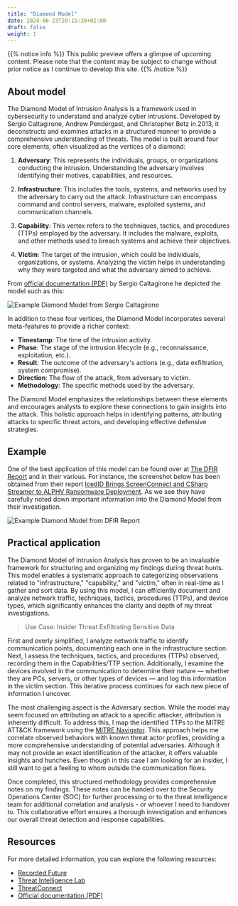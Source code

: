 ```yaml
---
title: "Diamond Model"
date: 2024-06-23T20:15:39+02:00
draft: false
weight: 1
---
```


{{% notice info %}}
This public preview offers a glimpse of upcoming content. Please note that the content may be subject to change without prior notice as I continue to develop this site.
{{% /notice %}}

## About model

The Diamond Model of Intrusion Analysis is a framework used in cybersecurity to understand and analyze cyber intrusions. Developed by Sergio Caltagirone, Andrew Pendergast, and Christopher Betz in 2013, it deconstructs and examines attacks in a structured manner to provide a comprehensive understanding of threats. The model is built around four core elements, often visualized as the vertices of a diamond:

1. **Adversary**: This represents the individuals, groups, or organizations conducting the intrusion. Understanding the adversary involves identifying their motives, capabilities, and resources.

2. **Infrastructure**: This includes the tools, systems, and networks used by the adversary to carry out the attack. Infrastructure can encompass command and control servers, malware, exploited systems, and communication channels.

3. **Capability**: This vertex refers to the techniques, tactics, and procedures (TTPs) employed by the adversary. It includes the malware, exploits, and other methods used to breach systems and achieve their objectives.

4. **Victim**: The target of the intrusion, which could be individuals, organizations, or systems. Analyzing the victim helps in understanding why they were targeted and what the adversary aimed to achieve.

From [official documentation (PDF)](https://www.threatintel.academy/wp-content/uploads/2020/07/diamond_summary.pdf) by Sergio Caltagirone he depicted the model such as this:

![Example Diamond Model from Sergio Caltagirone](/images/diamond-model.png)

In addition to these four vertices, the Diamond Model incorporates several meta-features to provide a richer context:

- **Timestamp**: The time of the intrusion activity.
- **Phase**: The stage of the intrusion lifecycle (e.g., reconnaissance, exploitation, etc.).
- **Result**: The outcome of the adversary's actions (e.g., data exfiltration, system compromise).
- **Direction**: The flow of the attack, from adversary to victim.
- **Methodology**: The specific methods used by the adversary.

The Diamond Model emphasizes the relationships between these elements and encourages analysts to explore these connections to gain insights into the attack. This holistic approach helps in identifying patterns, attributing attacks to specific threat actors, and developing effective defensive strategies.

## Example

One of the best application of this model can be found over at [The DFIR Report](https://thedfirreport.com/) and in their various. For instance, the screenshot below has been obtained from their report [IcedID Brings ScreenConnect and CSharp Streamer to ALPHV Ransomware Deployment](https://thedfirreport.com/2024/06/10/icedid-brings-screenconnect-and-csharp-streamer-to-alphv-ransomware-deployment/#diamond-model). As we see they have carefully noted down important information into the Diamond Model from their investigation. 

![Example Diamond Model from DFIR Report](/images/dfir-report-diamond-model.png)

## Practical application

The Diamond Model of Intrusion Analysis has proven to be an invaluable framework for structuring and organizing my findings during threat hunts. This model enables a systematic approach to categorizing observations related to "infrastructure," "capability," and "victim," often in real-time as I gather and sort data. By using this model, I can efficiently document and analyze network traffic, techniques, tactics, procedures (TTPs), and device types, which significantly enhances the clarity and depth of my threat investigations.

> Use Case: Insider Threat Exfiltrating Sensitive Data

First and overly simplified, I analyze network traffic to identify communication points, documenting each one in the infrastructure section. Next, I assess the techniques, tactics, and procedures (TTPs) observed, recording them in the Capabilities/TTP section. Additionally, I examine the devices involved in the communication to determine their nature — whether they are PCs, servers, or other types of devices — and log this information in the victim section. This iterative process continues for each new piece of information I uncover.

The most challenging aspect is the Adversary section. While the model may seem focused on attributing an attack to a specific attacker, attribution is inherently difficult. To address this, I map the identified TTPs to the MITRE ATT&CK framework using the [MITRE Navigator](https://mitre-attack.github.io/attack-navigator/). This approach helps me correlate observed behaviors with known threat actor profiles, providing a more comprehensive understanding of potential adversaries. Although it may not provide an exact identification of the attacker, it offers valuable insights and hunches. Even though in this case I am looking for an insider, I still want to get a feeling to whom outside the communication flows.

Once completed, this structured methodology provides comprehensive notes on my findings. These notes can be handed over to the Security Operations Center (SOC) for further processing or to the threat intelligence team for additional correlation and analysis - or whoever I need to handover to. This collaborative effort ensures a thorough investigation and enhances our overall threat detection and response capabilities.

## Resources

For more detailed information, you can explore the following resources:
- [Recorded Future](https://www.recordedfuture.com/blog/what-is-the-diamond-model-of-intrusion-analysis)
- [Threat Intelligence Lab](https://www.threatintelligencelab.com/understanding-the-diamond-model-of-intrusion-analysis/)
- [ThreatConnect](https://threatconnect.com/blog/importance-of-diamond-model-cyber-threat-intelligence/)
- [Official documentation (PDF)](https://www.threatintel.academy/wp-content/uploads/2020/07/diamond_summary.pdf)

